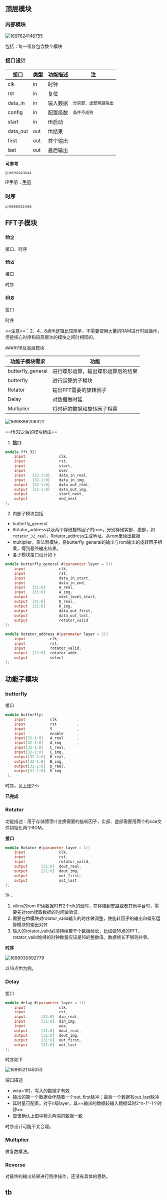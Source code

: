 ## 顶层模块

### 内部模块

![1697624146755](.\design-document.assets\1697624146755.png)

包括：每一级各包含数个模块

### 接口设计

| 接口     | 类型 | 功能描述 | 注                                       |
| -------- | ---- | -------- | ---------------------------------------- |
| clk      | in   | 时钟     |                                          |
| rst      | in   | 复位     |                                          |
| data_in  | in   | 输入数据 | <font size=2>分实部、虚部两路输出</font> |
| config   | in   | 配置级数 | <font size=2>条件不成熟</font>           |
| start    | in   | fft启动  |                                          |
| data_out | out  | fft结果  |                                          |
| first    | out  | 首个输出 |                                          |
| last     | out  | 最后输出 |                                          |

**可参考**

<img src=".\design-document.assets\1697630478348.png" alt="1697630478348" style="zoom:67%;" />

IP手册：[手册](./pg109-xfft.pdf)

### 时序

<img src=".\fft-design-document.assets\1699883524968.png" alt="1699883524968" style="zoom:67%;" />

## FFT子模块

### fft2

接口、时序

### fft4

接口

时序

### fft8

接口

时序

==注意==：2、4、8点fft逻辑比较简单，不需要使用大量的RAM进行时延操作，但是核心时序和较高层次的模块之间时相同的。

###fft16及高层模块

| 功能子模块需求    | 功能                               |
| ----------------- | ---------------------------------- |
| butterfly_general | 进行蝶形运算，输出蝶形运算后的结果 |
| butterfly         | 进行运算的子模块                   |
| Rotator           | 输出FFT需要的旋转因子              |
| Delay             | 对数据做时延                       |
| Multiplier        | 将时延的数据和旋转因子相乘         |



![1699886206322](E:\master2\coding_notes\fpga\fft-design-document.assets\1699886206322.png)

==fft32之后的模块组成==

1. **接口**

```verilog
module fft_32(
	input				clk,
	input				rst,
	input				start,
	input				over,
	input	[32-1:0]	data_in_real,
	input	[32-1:0]	data_in_img,
	output	[32-1:0]	data_out_real,
	output	[32-1:0]	data_out_img,
	output				start_next,
	output				end_next
);
```

2. 内部子模块包括

- butterfly_general
- Rotator_address以及两个存储旋转因子的rom，分别存储实部、虚部，如`rotator_32_real`，Rotator_address生成地址，从rom里读出数据
- multiplier，乘法器模块，将butterfly_general的输出与rom输出的旋转因子相乘，得到最终输出结果。
- 各子模块接口设计如下

```verilog
module butterfly_general #(parameter layer = 5)(
	input				clk,
	input				rst,
	input				data_in_start,
	input				data_in_end,
	input	[31:0]		A_real,
	input	[31:0]		A_img,
	output				next_level_start,
	output	[31:0]		D_real,
	output	[31:0]		D_img,
	output				data_out_first,
	output				data_out_last,
	output				rotator_valid
);
    
module Rotator_address #(parameter layer = 5)(
	input			clk,
	input			rst,
	input			rotator_valid,
	output	[12:0]	rotator_addr,
	output			select
);
```







## 功能子模块

### butterfly

接口

```verilog
module butterfly(
	input			clk			,
	input			rst			,
	input			S			,
	input			enable		,
	input[32-1:0]	A_real		,
	input[32-1:0]	A_img		,
	input[32-1:0]	C_real,
	input[32-1:0]	C_img,
	output[32-1:0]	B_real,
	output[32-1:0]	B_img,
	output[32-1:0]	D_real,
	output[32-1:0]	D_img
 );
```

时序，见上图2-5

**已完成**

### Rotator

功能描述：用于存储傅里叶变换需要的旋转因子，实部、虚部需要用两个的coe文件初始化两个ROM。

**接口**

```verilog
module Rotator #(parameter layer = 1)(
	input				clk,
	input				rst,
	input				rotator_valid,
	output		[31:0]	dout_real,
	output		[31:0]	dout_img，
	output				out_first，
	output				out_last
);
```

注：

1. xilinx的rom IP读数据时有2个clk的延时，在移植到安路或者其他平台时，需要先对rom读取数据的时间做验证。
2. 需要在fft模块对rotator_valid输入的时序做调整，使旋转因子的输出和蝶形运算模块的输出对齐
3. 输入的rotator_valid必须持续若干个数据帧长，比如做16点的FFT，rotator_valid维持的时钟数量应该是16的整数倍。数据帧长不够则补零。

**时序**

![1699930992779](.\fft-design-document.assets\1699930992779.png)

以16点fft为例。

### Delay

接口

```verilog
module delay #(parameter layer = 1)(
	input				clk,
	input				rst,
	input		[31:0]	din_real,
	input		[31:0]	din_img,
	input				wea,
	output		[31:0]	dout_real,
	output		[31:0]	dout_img，
	output		[31:0]	out_first，
	output		[31:0]	out_last
);
```

时序如下

![1699521145053](.\fft-design-document.assets\1699521145053.png)

端口描述

- wea=1时，写入的数据才有效
- 输出的第一个数据会伴随着一个out_first脉冲；最后一个数据有out_last脉冲
- 延时量可配置，对于n级layer，其==输出的数据较输入数据延时2^n-1^-1个时钟==
- 应该确认上图中箭头两端的数据一致

时序设计可能不太合理。

### Multiplier

做复数乘法。

### Reverse

对最终的输出结果进行倒序操作，还没有具体的思路。

## tb
